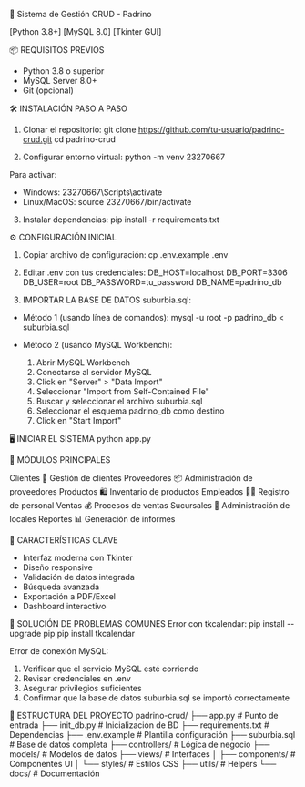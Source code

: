 🚀 Sistema de Gestión CRUD - Padrino

[Python 3.8+] [MySQL 8.0] [Tkinter GUI]

📦 REQUISITOS PREVIOS
- Python 3.8 o superior
- MySQL Server 8.0+
- Git (opcional)

🛠️ INSTALACIÓN PASO A PASO

1. Clonar el repositorio:
git clone https://github.com/tu-usuario/padrino-crud.git
cd padrino-crud

2. Configurar entorno virtual:
python -m venv 23270667

Para activar:
- Windows: 23270667\Scripts\activate
- Linux/MacOS: source 23270667/bin/activate

3. Instalar dependencias:
pip install -r requirements.txt

⚙️ CONFIGURACIÓN INICIAL

1. Copiar archivo de configuración:
cp .env.example .env

2. Editar .env con tus credenciales:
DB_HOST=localhost
DB_PORT=3306
DB_USER=root
DB_PASSWORD=tu_password
DB_NAME=padrino_db

3. IMPORTAR LA BASE DE DATOS suburbia.sql:
- Método 1 (usando línea de comandos):
  mysql -u root -p padrino_db < suburbia.sql
  
- Método 2 (usando MySQL Workbench):
  1. Abrir MySQL Workbench
  2. Conectarse al servidor MySQL
  3. Click en "Server" > "Data Import"
  4. Seleccionar "Import from Self-Contained File"
  5. Buscar y seleccionar el archivo suburbia.sql
  6. Seleccionar el esquema padrino_db como destino
  7. Click en "Start Import"

🖥️ INICIAR EL SISTEMA
python app.py

🧩 MÓDULOS PRINCIPALES

Clientes      👥  Gestión de clientes
Proveedores   📦  Administración de proveedores
Productos     🛍️  Inventario de productos
Empleados     👨‍💼 Registro de personal
Ventas        💰  Procesos de ventas
Sucursales    🏬  Administración de locales
Reportes      📊  Generación de informes

📌 CARACTERÍSTICAS CLAVE
- Interfaz moderna con Tkinter
- Diseño responsive
- Validación de datos integrada
- Búsqueda avanzada
- Exportación a PDF/Excel
- Dashboard interactivo

🐛 SOLUCIÓN DE PROBLEMAS COMUNES
Error con tkcalendar:
pip install --upgrade pip
pip install tkcalendar

Error de conexión MySQL:
1. Verificar que el servicio MySQL esté corriendo
2. Revisar credenciales en .env
3. Asegurar privilegios suficientes
4. Confirmar que la base de datos suburbia.sql se importó correctamente

📄 ESTRUCTURA DEL PROYECTO
padrino-crud/
├── app.py                # Punto de entrada
├── init_db.py            # Inicialización de BD
├── requirements.txt      # Dependencias
├── .env.example          # Plantilla configuración
├── suburbia.sql          # Base de datos completa
├── controllers/          # Lógica de negocio
├── models/               # Modelos de datos
├── views/                # Interfaces
│   ├── components/       # Componentes UI
│   └── styles/           # Estilos CSS
├── utils/                # Helpers
└── docs/                 # Documentación